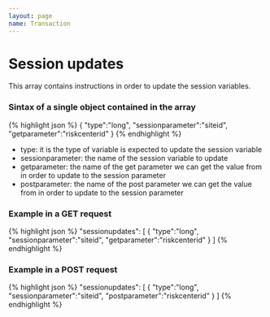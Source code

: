 ```yaml
---
layout: page
name: Transaction
---
```


# Session updates

This array contains instructions in order to update the session variables.

### Sintax of a single object contained in the array

{% highlight json %}
{ 
  "type":"long", 
  "sessionparameter":"siteid", 
  "getparameter":"riskcenterid"
}
{% endhighlight %}

* type: it is the type of variable is expected to update the session variable
* sessionparameter: the name of the session variable to update
* getparameter: the name of the get parameter we can get the value from in order to update to the session parameter
* postparameter: the name of the post parameter we can get the value from in order to update to the session parameter

### Example in a GET request

{% highlight json %}
"sessionupdates": [
  { "type":"long", "sessionparameter":"siteid", "getparameter":"riskcenterid" }
]
{% endhighlight %}



### Example in a POST request

{% highlight json %}
"sessionupdates": [
  { "type":"long", "sessionparameter":"siteid", "postparameter":"riskcenterid" }
]
{% endhighlight %}


